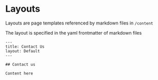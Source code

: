 # Layouts

Layouts are page templates referenced by markdown files in `/content`

The layout is specified in the yaml frontmatter of markdown files

```
---
title: Contact Us
layout: Default
---

## Contact us

Content here

```
